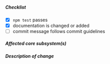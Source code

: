 <!--
Thank you for your pull request. Please review below requirements.
Bug fixes and new features should include tests and possibly benchmarks.
Contributors guide: https://github.com/eggjs/egg/blob/master/CONTRIBUTING.md

感谢您贡献代码。请确认下列 checklist 的完成情况。
Bug 修复和新功能必须包含测试，必要时请附上性能测试。
Contributors guide: https://github.com/eggjs/egg/blob/master/CONTRIBUTING.md
-->

##### Checklist
<!-- Remove items that do not apply. For completed items, change [ ] to [x]. -->

- [x] `npm test` passes
- [x] documentation is changed or added
- [ ] commit message follows commit guidelines

##### Affected core subsystem(s)
<!-- Provide affected core subsystem(s). -->


##### Description of change
<!-- Provide a description of the change below this comment. -->
